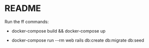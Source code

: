 # README

Run the ff commands:

* docker-compose build && docker-compose up

* docker-compose run --rm web rails db:create db:migrate db:seed
